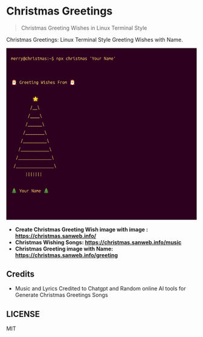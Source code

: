 # Christmas Greetings

> Christmas Greeting Wishes in Linux Terminal Style  

Christmas Greetings: Linux Terminal Style Greeting Wishes with Name.  

![Christmas Greetings](https://raw.githubusercontent.com/mskian/christmas-wishes/main/images/christmas-greeting-1733505285020.png)  

- **Create Christmas Greeting Wish image with image : <https://christmas.sanweb.info/>**  
- **Christmas Wishing Songs: <https://christmas.sanweb.info/music>**
- **Christmas Greeting image with Name: <https://christmas.sanweb.info/greeting>**  

## Credits

- Music and Lyrics Credited to Chatgpt and Random online AI tools for Generate Christmas Greetings Songs  

## LICENSE

MIT
